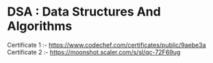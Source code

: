 # DSA : Data Structures And Algorithms

Certificate 1 :- https://www.codechef.com/certificates/public/9aebe3a    <br>
Certificate 2 :- https://moonshot.scaler.com/s/sl/qc-72F69ug
